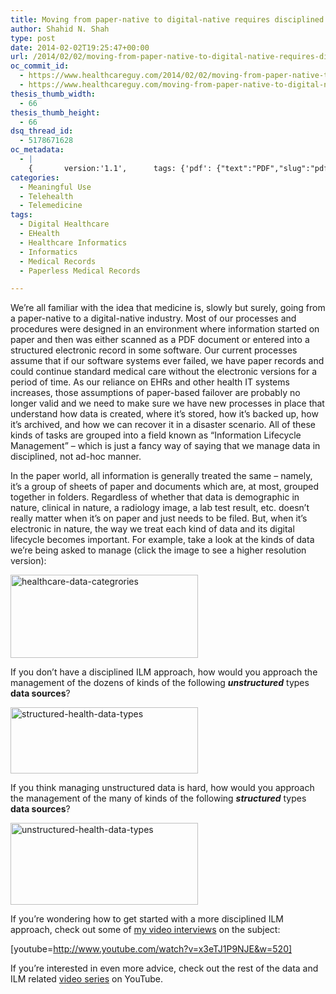 ```yaml
---
title: Moving from paper-native to digital-native requires disciplined Healthcare Information Lifecycle Management (ILM)
author: Shahid N. Shah
type: post
date: 2014-02-02T19:25:47+00:00
url: /2014/02/02/moving-from-paper-native-to-digital-native-requires-disciplined-healthcare-information-lifecycle-management-ilm/
oc_commit_id:
  - https://www.healthcareguy.com/2014/02/02/moving-from-paper-native-to-digital-native-requires-disciplined-healthcare-information-lifecycle-management-ilm/1478770855
  - https://www.healthcareguy.com/moving-from-paper-native-to-digital-native-requires-disciplined-healthcare-information-lifecycle-management-ilm/1420186563
thesis_thumb_width:
  - 66
thesis_thumb_height:
  - 66
dsq_thread_id:
  - 5178671628
oc_metadata:
  - |
    {		version:'1.1',		tags: {'pdf': {"text":"PDF","slug":"pdf","source":{"_className":"Entity","url":"http://d.opencalais.com/genericHasher-1/23045255-8c46-366f-b5fc-02f504477e20","subjectURL":null,"type":{"_className":"ArtifactType","url":"http://s.opencalais.com/1/type/em/e/Technology","name":"Technology"},"name":"PDF","rawRelevance":0.38,"normalizedRelevance":0.38},"bucketName":"blacklisted","bucketPlacement":"user","_className":"Tag"}, 'ehealth': {"text":"ehealth","slug":"ehealth","source":null,"bucketName":"current","bucketPlacement":"auto","_className":"Tag"}, '-digital-healthcare': {"text":" Digital Healthcare","slug":"-digital-healthcare","source":null,"bucketName":"current","bucketPlacement":"auto","_className":"Tag"}, 'informatics': {"text":"Informatics","slug":"informatics","source":null,"bucketName":"current","bucketPlacement":"auto","_className":"Tag"}, 'healthcare-informatics': {"text":"Healthcare Informatics","slug":"healthcare-informatics","source":null,"bucketName":"current","bucketPlacement":"auto","_className":"Tag"}, 'paperless-medical-records': {"text":"Paperless Medical Records","slug":"paperless-medical-records","source":null,"bucketName":"current","bucketPlacement":"auto","_className":"Tag"}, 'medical-records': {"text":"Medical Records","slug":"medical-records","source":null,"bucketName":"current","bucketPlacement":"auto","_className":"Tag"}}	}
categories:
  - Meaningful Use
  - Telehealth
  - Telemedicine
tags:
  - Digital Healthcare
  - EHealth
  - Healthcare Informatics
  - Informatics
  - Medical Records
  - Paperless Medical Records

---
```

We’re all familiar with the idea that medicine is, slowly but surely, going from a paper-native to a digital-native industry. Most of our processes and procedures were designed in an environment where information started on paper and then was either scanned as a PDF document or entered into a structured electronic record in some software. Our current processes assume that if our software systems ever failed, we have paper records and could continue standard medical care without the electronic versions for a period of time. As our reliance on EHRs and other health IT systems increases, those assumptions of paper-based failover are probably no longer valid and we need to make sure we have new processes in place that understand how data is created, where it’s stored, how it’s backed up, how it’s archived, and how we can recover it in a disaster scenario. All of these kinds of tasks are grouped into a field known as “Information Lifecycle Management” – which is just a fancy way of saying that we manage data in disciplined, not ad-hoc manner.

In the paper world, all information is generally treated the same – namely, it’s a group of sheets of paper and documents which are, at most, grouped together in folders. Regardless of whether that data is demographic in nature, clinical in nature, a radiology image, a lab test result, etc. doesn’t really matter when it’s on paper and just needs to be filed. But, when it’s electronic in nature, the way we treat each kind of data and its digital lifecycle becomes important. For example, take a look at the kinds of data we’re being asked to manage (click the image to see a higher resolution version):

[<img class="size-medium wp-image-1597 alignnone" alt="healthcare-data-categrories" src="/img/uploads/2013/09/healthcare-data-categrories-300x133.png" width="300" height="133" srcset="/img/uploads/2013/09/healthcare-data-categrories-300x133.png 300w, /img/uploads/2013/09/healthcare-data-categrories-768x341.png 768w, /img/uploads/2013/09/healthcare-data-categrories-1024x454.png 1024w, /img/uploads/2013/09/healthcare-data-categrories.png 1273w" sizes="(max-width: 300px) 100vw, 300px" />][1]

If you don’t have a disciplined ILM approach, how would you approach the management of the dozens of kinds of the following _**unstructured**_ types **data sources**?

[<img class="size-medium wp-image-1676 alignnone" alt="structured-health-data-types" src="/img/uploads/2014/02/structured-health-data-types-300x106.png" width="300" height="106" />][2]

If you think managing unstructured data is hard, how would you approach the management of the many of kinds of the following _**structured**_ types **data sources**?

[<img class="size-medium wp-image-1677 alignnone" alt="unstructured-health-data-types" src="/img/uploads/2014/02/unstructured-health-data-types-300x131.png" width="300" height="131" srcset="/img/uploads/2014/02/unstructured-health-data-types-300x131.png 300w, /img/uploads/2014/02/unstructured-health-data-types-768x336.png 768w, /img/uploads/2014/02/unstructured-health-data-types.png 771w" sizes="(max-width: 300px) 100vw, 300px" />][3]

If you&#8217;re wondering how to get started with a more disciplined ILM approach, check out some of [my video interviews][4] on the subject:

[youtube=http://www.youtube.com/watch?v=x3eTJ1P9NJE&w=520]

If you&#8217;re interested in even more advice, check out the rest of the data and ILM related [video series][4] on YouTube.

 [1]: /img/uploads/2013/09/healthcare-data-categrories.png
 [2]: /img/uploads/2014/02/structured-health-data-types.png
 [3]: /img/uploads/2014/02/unstructured-health-data-types.png
 [4]: http://www.youtube.com/playlist?list=PLfBVfycibqpHuaL-sTtoZ6iLeAxx0P96z